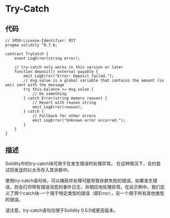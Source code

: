# Try-Catch

## 代码

```solidity
// SPDX-License-Identifier: MIT
pragma solidity ^0.7.6;

contract TryCatch {
    event LogError(string error);

    // try-catch only works in this version or later
    function deposit() external payable {
        emit LogError("Error: Deposit failed.");
        // msg.value is a global variable that contains the amount (in wei) sent with the message
        try this.balance += msg.value {
            // Do something
        } catch Error(string memory reason) {
            // Revert with reason string
            emit LogError(reason);
        } catch {
            // Fallback for other errors
            emit LogError("Unknown error occurred.");
        }
    }
}
```

## 描述

Solidity中的try-catch块可用于在发生错误时处理异常。 在这种情况下，合约尝试将发送的以太币存入其余额中。

使用try-catch语句块，可以捕获并处理可能导致存款失败的错误。如果发生错误，则会打印带有错误消息的事件日志，并相应地处理异常。在此示例中，我们定义了两个catch块-一个用于特定类型的错误（即Error），另一个用于所有其他类型的错误。 

请注意，try-catch语句仅限于Solidity 0.5.0或更高版本。